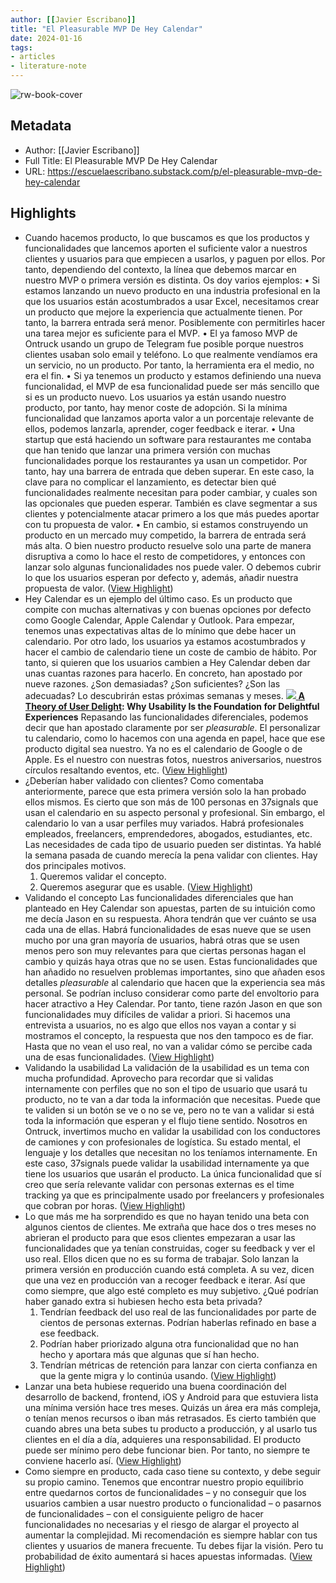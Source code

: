 ```yaml
---
author: [[Javier Escribano]]
title: "El Pleasurable MVP De Hey Calendar"
date: 2024-01-16
tags: 
- articles
- literature-note
---
```

![rw-book-cover](https://substackcdn.com/image/fetch/w_1200,h_600,c_fill,f_jpg,q_auto:good,fl_progressive:steep,g_auto/https%3A%2F%2Fsubstack-post-media.s3.amazonaws.com%2Fpublic%2Fimages%2Fa23dfe8a-f2c9-46f2-abcc-c1679ac5eeba_2541x1425.png)

## Metadata
- Author: [[Javier Escribano]]
- Full Title: El Pleasurable MVP De Hey Calendar
- URL: https://escuelaescribano.substack.com/p/el-pleasurable-mvp-de-hey-calendar

## Highlights
- Cuando hacemos producto, lo que buscamos es que los productos y funcionalidades que lancemos aporten el suficiente valor a nuestros clientes y usuarios para que empiecen a usarlos, y paguen por ellos. Por tanto, dependiendo del contexto, la línea que debemos marcar en nuestro MVP o primera versión es distinta.
  Os doy varios ejemplos:
  • Si estamos lanzando un nuevo producto en una industria profesional en la que los usuarios están acostumbrados a usar Excel, necesitamos crear un producto que mejore la experiencia que actualmente tienen. Por tanto, la barrera entrada será menor. Posiblemente con permitirles hacer una tarea mejor es suficiente para el MVP.
  • El ya famoso MVP de Ontruck usando un grupo de Telegram fue posible porque nuestros clientes usaban solo email y teléfono. Lo que realmente vendíamos era un servicio, no un producto. Por tanto, la herramienta era el medio, no era el fin.
  • Si ya tenemos un producto y estamos definiendo una nueva funcionalidad, el MVP de esa funcionalidad puede ser más sencillo que si es un producto nuevo. Los usuarios ya están usando nuestro producto, por tanto, hay menor coste de adopción. Si la mínima funcionalidad que lanzamos aporta valor a un porcentaje relevante de ellos, podemos lanzarla, aprender, coger feedback e iterar.
  • Una startup que está haciendo un software para restaurantes me contaba que han tenido que lanzar una primera versión con muchas funcionalidades porque los restaurantes ya usan un competidor. Por tanto, hay una barrera de entrada que deben superar. En este caso, la clave para no complicar el lanzamiento, es detectar bien qué funcionalidades realmente necesitan para poder cambiar, y cuales son las opcionales que pueden esperar. También es clave segmentar a sus clientes y potencialmente atacar primero a los que más puedes aportar con tu propuesta de valor.
  • En cambio, si estamos construyendo un producto en un mercado muy competido, la barrera de entrada será más alta. O bien nuestro producto resuelve solo una parte de manera disruptiva a como lo hace el resto de competidores, y entonces con lanzar solo algunas funcionalidades nos puede valer. O debemos cubrir lo que los usuarios esperan por defecto y, además, añadir nuestra propuesta de valor. ([View Highlight](https://read.readwise.io/read/01hm8sbf9qban9h24dbtm2b09k))
- Hey Calendar es un ejemplo del último caso. Es un producto que compite con muchas alternativas y con buenas opciones por defecto como Google Calendar, Apple Calendar y Outlook. Para empezar, tenemos unas expectativas altas de lo mínimo que debe hacer un calendario. Por otro lado, los usuarios ya estamos acostumbrados y hacer el cambio de calendario tiene un coste de cambio de hábito.
  Por tanto, si quieren que los usuarios cambien a Hey Calendar deben dar unas cuantas razones para hacerlo. En concreto, han apostado por nueve razones. ¿Son demasiadas? ¿Son suficientes? ¿Son las adecuadas? Lo descubrirán estas próximas semanas y meses.
  [
  ![](https://substackcdn.com/image/fetch/w_1456,c_limit,f_auto,q_auto:good,fl_progressive:steep/https%3A%2F%2Fsubstack-post-media.s3.amazonaws.com%2Fpublic%2Fimages%2Ffcb9bdd7-49d3-41f5-8456-c505d8f02264_1027x839.png)
  ](https://substackcdn.com/image/fetch/f_auto,q_auto:good,fl_progressive:steep/https%3A%2F%2Fsubstack-post-media.s3.amazonaws.com%2Fpublic%2Fimages%2Ffcb9bdd7-49d3-41f5-8456-c505d8f02264_1027x839.png)
  **[A Theory of User Delight](https://www.nngroup.com/articles/theory-user-delight/): Why Usability Is the Foundation for Delightful Experiences**
  Repasando las funcionalidades diferenciales, podemos decir que han apostado claramente por ser *pleasurable*. El personalizar tu calendario, como lo hacemos con una agenda en papel, hace que ese producto digital sea nuestro. Ya no es el calendario de Google o de Apple. Es el nuestro con nuestras fotos, nuestros aniversarios, nuestros círculos resaltando eventos, etc. ([View Highlight](https://read.readwise.io/read/01hm8sc6k2e6xc72kphqg3a4w3))
- ¿Deberían haber validado con clientes?
  Como comentaba anteriormente, parece que esta primera versión solo la han probado ellos mismos. Es cierto que son más de 100 personas en 37signals que usan el calendario en su aspecto personal y profesional. Sin embargo, el calendario lo van a usar perfiles muy variados. Habrá profesionales empleados, freelancers, emprendedores, abogados, estudiantes, etc. Las necesidades de cada tipo de usuario pueden ser distintas.
  Ya hablé la semana pasada de cuando merecía la pena validar con clientes. Hay dos principales motivos.
  1. Queremos validar el concepto.
  2. Queremos asegurar que es usable. ([View Highlight](https://read.readwise.io/read/01hm8scq9jy8v7trq5ftzveae9))
- Validando el concepto
  Las funcionalidades diferenciales que han planteado en Hey Calendar son apuestas, parten de su intuición como me decía Jason en su respuesta. Ahora tendrán que ver cuánto se usa cada una de ellas. Habrá funcionalidades de esas nueve que se usen mucho por una gran mayoría de usuarios, habrá otras que se usen menos pero son muy relevantes para que ciertas personas hagan el cambio y quizás haya otras que no se usen.
  Estas funcionalidades que han añadido no resuelven problemas importantes, sino que añaden esos detalles *pleasurable* al calendario que hacen que la experiencia sea más personal. Se podrían incluso considerar como parte del envoltorio para hacer atractivo a Hey Calendar. Por tanto, tiene razón Jason en que son funcionalidades muy difíciles de validar a priori. Si hacemos una entrevista a usuarios, no es algo que ellos nos vayan a contar y si mostramos el concepto, la respuesta que nos den tampoco es de fiar. Hasta que no vean el uso real, no van a validar cómo se percibe cada una de esas funcionalidades. ([View Highlight](https://read.readwise.io/read/01hm8sdeekx9wxvkw5pfqv2we9))
- Validando la usabilidad
  La validación de la usabilidad es un tema con mucha profundidad. Aprovecho para recordar que si validas internamente con perfiles que no son el tipo de usuario que usará tu producto, no te van a dar toda la información que necesitas. Puede que te validen si un botón se ve o no se ve, pero no te van a validar si está toda la información que esperan y el flujo tiene sentido. Nosotros en Ontruck, invertimos mucho en validar la usabilidad con los conductores de camiones y con profesionales de logística. Su estado mental, el lenguaje y los detalles que necesitan no los teníamos internamente.
  En este caso, 37signals puede validar la usabilidad internamente ya que tiene los usuarios que usarán el producto. La única funcionalidad que sí creo que sería relevante validar con personas externas es el time tracking ya que es principalmente usado por freelancers y profesionales que cobran por horas. ([View Highlight](https://read.readwise.io/read/01hm8sdxypt31nwrdn9wez9q1v))
- Lo que más me ha sorprendido es que no hayan tenido una beta con algunos cientos de clientes. Me extraña que hace dos o tres meses no abrieran el producto para que esos clientes empezaran a usar las funcionalidades que ya tenían construidas, coger su feedback y ver el uso real. Ellos dicen que no es su forma de trabajar. Solo lanzan la primera versión en producción cuando está completa. A su vez, dicen que una vez en producción van a recoger feedback e iterar. Así que como siempre, que algo esté completo es muy subjetivo.
  ¿Qué podrían haber ganado extra si hubiesen hecho esta beta privada?
  1. Tendrían feedback del uso real de las funcionalidades por parte de cientos de personas externas. Podrían haberlas refinado en base a ese feedback.
  2. Podrían haber priorizado alguna otra funcionalidad que no han hecho y aportara más que algunas que sí han hecho.
  3. Tendrían métricas de retención para lanzar con cierta confianza en que la gente migra y lo continúa usando. ([View Highlight](https://read.readwise.io/read/01hm8semwy2792w8bp7xamt3se))
- Lanzar una beta hubiese requerido una buena coordinación del desarrollo de backend, frontend, iOS y Android para que estuviera lista una mínima versión hace tres meses. Quizás un área era más compleja, o tenían menos recursos o iban más retrasados.
  Es cierto también que cuando abres una beta subes tu producto a producción, y al usarlo tus clientes en el día a día, adquieres una responsabilidad. El producto puede ser mínimo pero debe funcionar bien. Por tanto, no siempre te conviene hacerlo así. ([View Highlight](https://read.readwise.io/read/01hm8setgv2fxf9efc9ap8xehe))
- Como siempre en producto, cada caso tiene su contexto, y debe seguir su propio camino. Tenemos que encontrar nuestro propio equilibrio entre quedarnos cortos de funcionalidades – y no conseguir que los usuarios cambien a usar nuestro producto o funcionalidad – o pasarnos de funcionalidades – con el consiguiente peligro de hacer funcionalidades no necesarias y el riesgo de alargar el proyecto al aumentar la complejidad.
  Mi recomendación es siempre hablar con tus clientes y usuarios de manera frecuente. Tu debes fijar la visión. Pero tu probabilidad de éxito aumentará si haces apuestas informadas. ([View Highlight](https://read.readwise.io/read/01hm8sf6e0tjyc8b9d11xp1haw))
